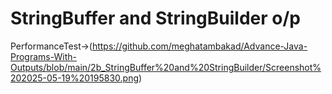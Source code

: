 # StringBuffer and StringBuilder o/p

PerformanceTest->(https://github.com/meghatambakad/Advance-Java-Programs-With-Outputs/blob/main/2b_StringBuffer%20and%20StringBuilder/Screenshot%202025-05-19%20195830.png)
